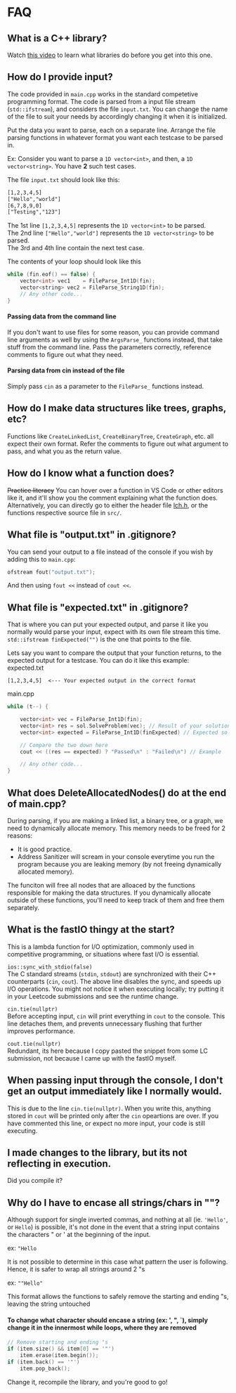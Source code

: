 # FAQ

## What is a C++ library?
Watch [this video](https://www.youtube.com/watch?v=a5kUr-u2UNo) to learn what libraries do before you get into this one.

## How do I provide input?
The code provided in `main.cpp` works in the standard competetive programming format.
The code is parsed from a input file stream (`std::ifstream`), and considers the file `input.txt`. You can change the name of the file to suit your needs by accordingly changing it when it is initialized.

Put the data you want to parse, each on a separate line.
Arrange the file parsing functions in whatever format you want each testcase to be parsed in.

Ex: Consider you want to parse a `1D vector<int>`, and then, a `1D vector<string>`. You have **2** such test cases.

The file `input.txt` should look like this:
```txt
[1,2,3,4,5]
["Hello","world"]
[6,7,8,9,0]
["Testing","123"]
```

The 1st line `[1,2,3,4,5]` represents the `1D vector<int>` to be parsed.\
The 2nd line `["Hello","world"]` represents the `1D vector<string>` to be parsed.\
The 3rd and 4th line contain the next test case.

The contents of your loop should look like this
```cpp
while (fin.eof() == false) {
    vector<int> vec1    = FileParse_Int1D(fin);
    vector<string> vec2 = FileParse_String1D(fin);
    // Any other code...
}
```

#### Passing data from the command line
If you don't want to use files for some reason, you can provide command line arguments as well by using the `ArgsParse_` functions instead, that take stuff from the command line. Pass the parameters correctly, reference comments to figure out what they need.

#### Parsing data from cin instead of the file
Simply pass `cin` as a parameter to the `FileParse_` functions instead.

## How do I make data structures like trees, graphs, etc?
Functions like `CreateLinkedList`, `CreateBinaryTree`, `CreateGraph`, etc. all expect their own format. Refer the comments to figure out what argument to pass, and what you as the return value.

## How do I know what a function does?
~~Practice literacy~~ You can hover over a function in VS Code or other editors like it, and it'll show you the comment explaining what the function does. Alternatively, you can directly go to either the header file [lch.h](include/lch.h), or the functions respective source file in `src/`.

## What file is "output.txt" in .gitignore?
You can send your output to a file instead of the console if you wish by adding this to `main.cpp`:
```cpp
ofstream fout("output.txt");
```
And then using `fout <<` instead of `cout <<`.

## What file is "expected.txt" in .gitignore?
That is where you can put your expected output, and parse it like you normally would parse your input, expect with its own file stream this time. `std::ifstream finExpected("")` is the one that points to the file.

Lets say you want to compare the output that your function returns, to the expected output for a testcase. You can do it like this example:\
expected.txt
```
[1,2,3,4,5]  <--- Your expected output in the correct format
```

main.cpp
```cpp
while (t--) {

    vector<int> vec = FileParse_Int1D(fin);
    vector<int> res = sol.SolveProblem(vec); // Result of your solution
    vector<int> expected = FileParse_Int1D(finExpected) // Expected solution

    // Compare the two down here
    cout << ((res == expected) ? "Passed\n" : "Failed\n") // Example

    // Any other code...
}
```

## What does DeleteAllocatedNodes() do at the end of main.cpp?
During parsing, if you are making a linked list, a binary tree, or a graph, we need to dynamically allocate memory. This memory needs to be freed for 2 reasons:
- It is good practice.
- Address Sanitizer will scream in your console everytime you run the program because you are leaking memory (by not freeing dynamically allocated memory).

The funciton will free all nodes that are alloaced by the functions responsible for making the data structures. If you dynamically allocate outside of these functions, you'll need to keep track of them and free them separately.

## What is the fastIO thingy at the start?

This is a lambda function for I/O optimization, commonly used in competitive programming, or situations where fast I/O is essential.

`ios::sync_with_stdio(false)`\
The C standard streams (`stdin`, `stdout`) are synchronized with their C++ counterparts (`cin`, `cout`). The above line disables the sync, and speeds up I/O operations. You might not notice it when executing locally; try putting it in your Leetcode submissions and see the runtime change.

`cin.tie(nullptr)`\
Before accepting input, `cin` will print everything in `cout` to the console. This line detaches them, and prevents unnecessary flushing that further improves performance.

`cout.tie(nullptr)`\
Redundant, its here because I copy pasted the snippet from some LC submission, not because I came up with the fastIO myself.

## When passing input through the console, I don't get an output immediately like I normally would.
This is due to the line `cin.tie(nullptr)`. When you write this, anything stored in `cout` will be printed only after the `cin` opeartions are over.
If you have commented this line, or expect no more input, your code is still executing.

## I made changes to the library, but its not reflecting in execution.
Did you compile it?

## Why do I have to encase all strings/chars in ""?
Although support for single inverted commas, and nothing at all (ie. `'Hello'`, or `Hello`) is possible, it's not done in the event that a string input contains the characters " or ' at the beginning of the input.

ex: `"Hello`

It is not possible to determine in this case what pattern the user is following. Hence, it is safer to wrap all strings around 2 "s

ex: `""Hello"`

This format allows the functions to safely remove the starting and ending "s, leaving the string untouched

#### To change what character should encase a string (ex: ', ", `), simply change it in the innermost while loops, where they are removed
```cpp
// Remove starting and ending "s
if (item.size() && item[0] == '"')
    item.erase(item.begin());
if (item.back() == '"')
    item.pop_back();
```

Change it, recompile the library, and you're good to go!